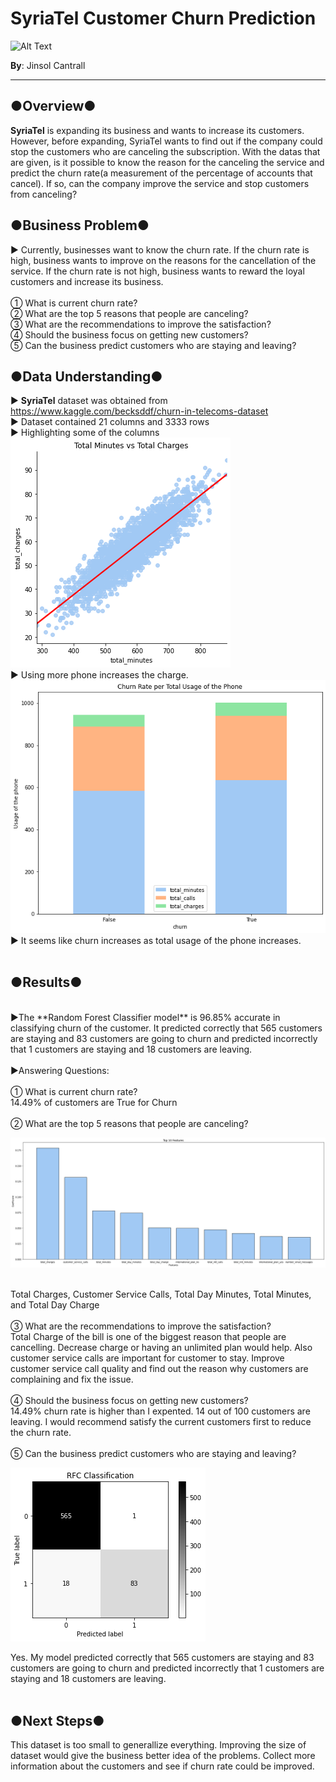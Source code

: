 #  SyriaTel Customer Churn Prediction
![Alt Text](https://media.giphy.com/media/StcrDoMb4eSXn80J0J/giphy.gif)

**By**: Jinsol Cantrall
****
## ●Overview●
**SyriaTel** is expanding its business and wants to increase its customers. However, before expanding, SyriaTel wants to find out if the company could stop the customers who are canceling the subscription. With the datas that are given, is it possible to know the reason for the canceling the service and predict the churn rate(a measurement of the percentage of accounts that cancel). If so, can the company improve the service and stop customers from canceling?

## ●Business Problem●
▶ Currently, businesses want to know the churn rate. If the churn rate is high, business wants to improve on the reasons for the cancellation of the service. If the churn rate is not high, business wants to reward the loyal customers and increase its business.
<br>
<br>
① What is current churn rate? 
<br>
② What are the top 5 reasons that people are canceling?
<br>
③ What are the recommendations to improve the satisfaction?
<br>
④ Should the business focus on getting new customers?
<br>
⑤ Can the business predict customers who are staying and leaving?


## ●Data Understanding●
▶ **SyriaTel** dataset was obtained from https://www.kaggle.com/becksddf/churn-in-telecoms-dataset
<br>
▶ Dataset contained 21 columns and 3333 rows
<br>
▶ Highlighting some of the columns
<br>
![image1](./images/5.png)
<br>
▶ Using more phone increases the charge.
<br>
![image1](./images/1.png)
<br>
▶ It seems like churn increases as total usage of the phone increases.
<br>
<br>
## ●Results●
<br>
▶The **Random Forest Classifier model** is 96.85% accurate in classifying churn of the customer. It predicted correctly that 565 customers are staying and 83 customers are going to churn and predicted incorrectly that 1 customers are staying and 18 customers are leaving. 
<br>
<br>
▶Answering Questions:
<br>
<br>
① What is current churn rate? 
<br>
14.49% of customers are True for Churn
<br>
<br>
② What are the top 5 reasons that people are canceling?

![image2](./images/3.png)


<br>
Total Charges, Customer Service Calls, Total Day Minutes, Total Minutes, and Total Day Charge
<br>
<br>
③ What are the recommendations to improve the satisfaction?
<br>
Total Charge of the bill is one of the biggest reason that people are cancelling. Decrease charge or having an unlimited plan would help. Also customer service calls are important for customer to stay. Improve customer service call quality and find out the reason why customers are complaining and fix the issue.
<br>
<br>
④ Should the business focus on getting new customers?
<br>
14.49% churn rate is higher than I expented. 14 out of 100 customers are leaving. I would recommend satisfy the current customers first to reduce the churn rate.
<br>
<br>
⑤ Can the business predict customers who are staying and leaving?

![image1](./images/7.png)

Yes. My model predicted correctly that 565 customers are staying and 83 customers are going to churn and predicted incorrectly that 1 customers are staying and 18 customers are leaving. 
<br>
<br>

## ●Next Steps●
This dataset is too small to generallize everything. Improving the size of dataset would give the business better idea of the problems. Collect more information about the customers and see if churn rate could be improved.




